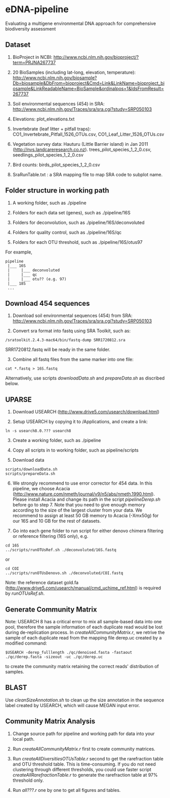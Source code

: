 # eDNA-pipeline

Evaluating a multigene environmental DNA approach for comprehensive biodiversity assessment

## Dataset

1. BioProject in NCBI:
  http://www.ncbi.nlm.nih.gov/bioproject/?term=PRJNA267737

2. 20 BioSamples (including lat-long, elevation, temperature):
  http://www.ncbi.nlm.nih.gov/biosample?Db=biosample&DbFrom=bioproject&Cmd=Link&LinkName=bioproject_biosample&LinkReadableName=BioSample&ordinalpos=1&IdsFromResult=267737

3. Soil environmental sequences (454) in SRA:
  http://www.ncbi.nlm.nih.gov/Traces/sra/sra.cgi?study=SRP050103

4. Elevations:
  plot_elevations.txt

5. Invertebrate (leaf litter + pitfall traps):
  CO1_Invertebrate_Pitfall_1526_OTUs.csv, CO1_Leaf_Litter_1526_OTUs.csv

6. Vegetation survey data:
  Hauturu (Little Barrier island) in Jan 2011 (http://nvs.landcareresearch.co.nz).
  trees_pilot_species_1_2_0.csv, seedlings_pilot_species_1_2_0.csv

7. Bird counts:
  birds_pilot_species_1_2_0.csv

8. SraRunTable.txt : 
  a SRA mapping file to map SRA code to subplot name.

## Folder structure in working path 

1. A working folder, such as ./pipeline

2. Folders for each data set (genes), such as ./pipeline/16S

3. Folders for deconvolution, such as ./pipeline/16S/deconvoluted

4. Folders for quality control, such as ./pipeline/16S/qc

5. Folders for each OTU threshold, such as ./pipeline/16S/otus97

For example,
```
pipeline
 |___ 16S
 |     |___ deconvoluted
 |     |___ qc
 |     |___ otu?? (e.g. 97)
 |___ 18S
 ...  
```


## Download 454 sequences 

1. Download soil environmental sequences (454) from SRA:
  http://www.ncbi.nlm.nih.gov/Traces/sra/sra.cgi?study=SRP050103

2. Convert sra format into fastq using SRA Toolkit, such as:
  ```
  /sratoolkit.2.4.3-mac64/bin/fastq-dump SRR1720812.sra
  ```
  SRR1720812.fastq will be ready in the same folder.

3. Combine all fastq files from the same marker into one file:
  ```
  cat *.fastq > 16S.fastq
  ```
  Alternatively, use scripts *downloadData.sh* and *prepareData.sh* as discribed below.


## UPARSE 

1. Download USEARCH (http://www.drive5.com/usearch/download.html)

2. Setup USEARCH by copying it to /Applications, and create a link:
  ```
  ln -s usearch8.0.??? usearch8
  ```

3. Create a working folder, such as ./pipeline

4. Copy all scripts in to working folder, such as pipeline/scripts

5. Download data
  ```
  scripts/downloadData.sh 
  scripts/prepareData.sh
  ```

6. We strongly recommend to use error corrector for 454 data. In this pipeline, 
we choose Acacia (http://www.nature.com/nmeth/journal/v9/n5/abs/nmeth.1990.html). 
Please install Acacia and change its path in the script *pipelineDerep.sh* before go to step 7.
Note that you need to give enough memory according to the size of the largest cluster from your data. 
We recommend to assign at least 50 GB memory to Acacia (-Xmx50g) for our 16S and 10 GB for the rest of datasets. 

7. Go into each gene folder to run script for either denovo chimera filtering or reference filtering (16S only), e.g.
  ```
  cd 16S
  ../scripts/runOTUsRef.sh ./deconvoluted/16S.fastq 
  ```
  or 
  ```
  cd COI
  ../scripts/runOTUsDenovo.sh ./deconvoluted/COI.fastq 
  ```
  Note: the reference dataset gold.fa (http://www.drive5.com/usearch/manual/cmd_uchime_ref.html) is required by *runOTUsRef.sh*.


## Generate Community Matrix 

Note: USEARCH 8 has a critical error to mix all sample-based data into one pool,
therefore the sample information of each duplicate read would be lost during 
de-replication process. In *createAllCommunityMatrix.r*, we retrive the sample of each duplicate 
read from the mapping file derep.uc created by a modified command:
```
$USEARCH -derep_fulllength ./qc/denoised.fasta -fastaout ./qc/derep.fasta -sizeout -uc ./qc/derep.uc
```
to create the community matrix retaining the correct reads' distribution of samples.   


##  BLAST 

Use *cleanSizeAnnotation.sh* to clean up the size annotation in the sequence label created by USEARCH, 
which will cause MEGAN input error. 


## Community Matrix Analysis 

1. Change source path for pipeline and working path for data into your local path.

2. Run *createAllCommunityMatrix.r* first to create community matrices.

3. Run *createAllDiversitiesOTUsTable.r* second to get the rarefraction table and OTU threshold table. This is time-consuming.
If you do not need clustering through different thresholds, you could use faster script *createAllRarefractionTable.r* to generate 
the rarefraction table at 97% threshold only. 

4. Run *all???.r* one by one to get all figures and tables.
